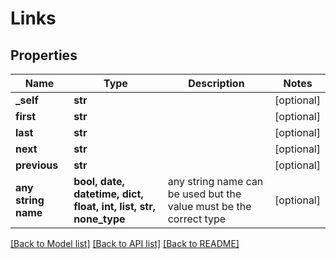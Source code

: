 # Links


## Properties
Name | Type | Description | Notes
------------ | ------------- | ------------- | -------------
**_self** | **str** |  | [optional] 
**first** | **str** |  | [optional] 
**last** | **str** |  | [optional] 
**next** | **str** |  | [optional] 
**previous** | **str** |  | [optional] 
**any string name** | **bool, date, datetime, dict, float, int, list, str, none_type** | any string name can be used but the value must be the correct type | [optional]

[[Back to Model list]](../README.md#documentation-for-models) [[Back to API list]](../README.md#documentation-for-api-endpoints) [[Back to README]](../README.md)


